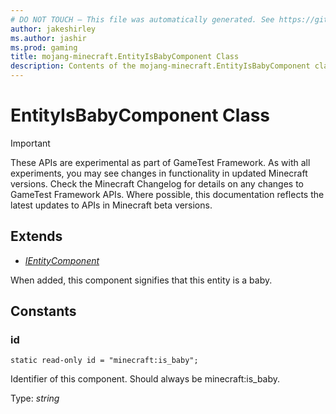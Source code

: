 ```yaml
---
# DO NOT TOUCH — This file was automatically generated. See https://github.com/Mojang/MinecraftApiDocsGenerator to modify descriptions, examples, etc.
author: jakeshirley
ms.author: jashir
ms.prod: gaming
title: mojang-minecraft.EntityIsBabyComponent Class
description: Contents of the mojang-minecraft.EntityIsBabyComponent class.
---
```

# EntityIsBabyComponent Class
>[!IMPORTANT]
>These APIs are experimental as part of GameTest Framework. As with all experiments, you may see changes in functionality in updated Minecraft versions. Check the Minecraft Changelog for details on any changes to GameTest Framework APIs. Where possible, this documentation reflects the latest updates to APIs in Minecraft beta versions.

## Extends
- [*IEntityComponent*](IEntityComponent.md)

When added, this component signifies that this entity is a baby.

## Constants

### **id**
`static read-only id = "minecraft:is_baby";`

Identifier of this component. Should always be minecraft:is_baby.

Type: *string*
